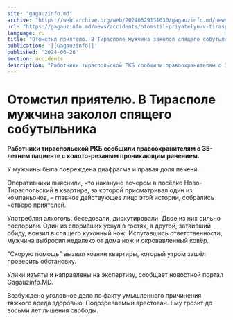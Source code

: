 ```yaml
---
site: "gagauzinfo.md"
archive: "https://web.archive.org/web/20240629131030/gagauzinfo.md/news/accidents/otomstil-priyatelyu-v-tiraspole-muzhchina-zakolol-spyaschego-sobutilnika"
url: "https://gagauzinfo.md/news/accidents/otomstil-priyatelyu-v-tiraspole-muzhchina-zakolol-spyaschego-sobutilnika"
language: ru
title: "Отомстил приятелю. В Тирасполе мужчина заколол спящего собутыльника"
publication: '[[Gagauzinfo]]'
published: '2024-06-26'
section: accidents
description: "Работники тираспольской РКБ сообщили правоохранителям о 35-летнем пациенте с колото-резаным проникающим ранением."
---
```


# Отомстил приятелю. В Тирасполе мужчина заколол спящего собутыльника

**Работники тираспольской РКБ сообщили правоохранителям о 35-летнем пациенте с колото-резаным проникающим ранением.**

У мужчины была повреждена диафрагма и правая доля печени.

Оперативники выяснили, что накануне вечером в посёлке Ново-Тираспольский в квартире, за которой присматривал один из компаньонов, – главное действующее лицо этой истории, собрались четверо приятелей.

Употребляя алкоголь, беседовали, дискутировали. Двое из них сильно поспорили. Один из споривших уснул в гостях, а другой, затаивший обиду, вонзил в спящего кухонный нож. Испугавшись ответственности, мужчина выбросил недалеко от дома нож и окровавленный ковёр.

"Скорую помощь" вызвал хозяин квартиры, который утром зашёл проверить обстановку.

Улики изъяты и направлены на экспертизу, сообщает новостной портал Gagauzinfo.MD.

Возбуждено уголовное дело по факту умышленного причинения тяжкого вреда здоровью. Подозреваемый арестован. Ему грозит до восьми лет лишения свободы.